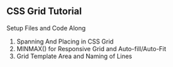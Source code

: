 ## CSS Grid Tutorial

Setup Files and Code Along

1. Spanning And Placing in CSS Grid
2. MINMAX() for Responsive Grid and Auto-fill/Auto-Fit
3. Grid Template Area and Naming of Lines
